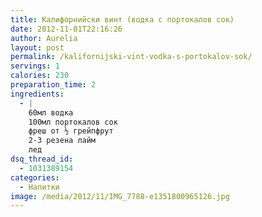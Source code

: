 ```yaml
---
title: Калифорнийски винт (водка с портокалов сок)
date: 2012-11-01T22:16:26
author: Aurelia
layout: post
permalink: /kalifornijski-vint-vodka-s-portokalov-sok/
servings: 1
calories: 230
preparation_time: 2
ingredients:
  - |
    60мл водка
    100мл портокалов сок
    фреш от ½ грейпфрут
    2-3 резена лайм
    лед
dsq_thread_id:
  - 1031389154
categories:
  - Напитки
image: /media/2012/11/IMG_7788-e1351800965126.jpg
---
```

